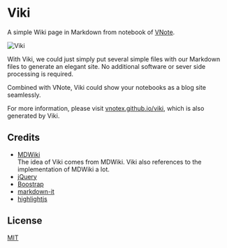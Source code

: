 # Viki
A simple Wiki page in Markdown from notebook of [VNote](https://vnotex.github.io/vnote).

![Viki](resources/viki.svg)

With Viki, we could just simply put several simple files with our Markdown files to generate an elegant site. No additional software or sever side processing is required.

Combined with VNote, Viki could show your notebooks as a blog site seamlessly.

For more information, please visit [vnotex.github.io/viki](https://vnotex.github.io/viki), which is also generated by Viki.

## Credits
- [MDWiki](http://dynalon.github.io/mdwiki/#!index.md)  
The idea of Viki comes from MDWiki. Viki also references to the implementation of MDWiki a lot.
- [jQuery](http://www.jquery.org/)
- [Boostrap](http://www.getbootstrap.com/)
- [markdown-it](https://github.com/markdown-it/markdown-it)
- [highlightjs](https://highlightjs.org/)

## License
[MIT](LICENSE)
